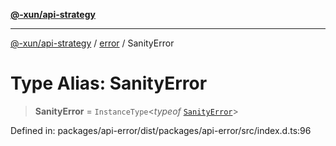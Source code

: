 [**@-xun/api-strategy**](../../README.md)

***

[@-xun/api-strategy](../../README.md) / [error](../README.md) / SanityError

# Type Alias: SanityError

> **SanityError** = `InstanceType`\<*typeof* [`SanityError`](../variables/SanityError.md)\>

Defined in: packages/api-error/dist/packages/api-error/src/index.d.ts:96

